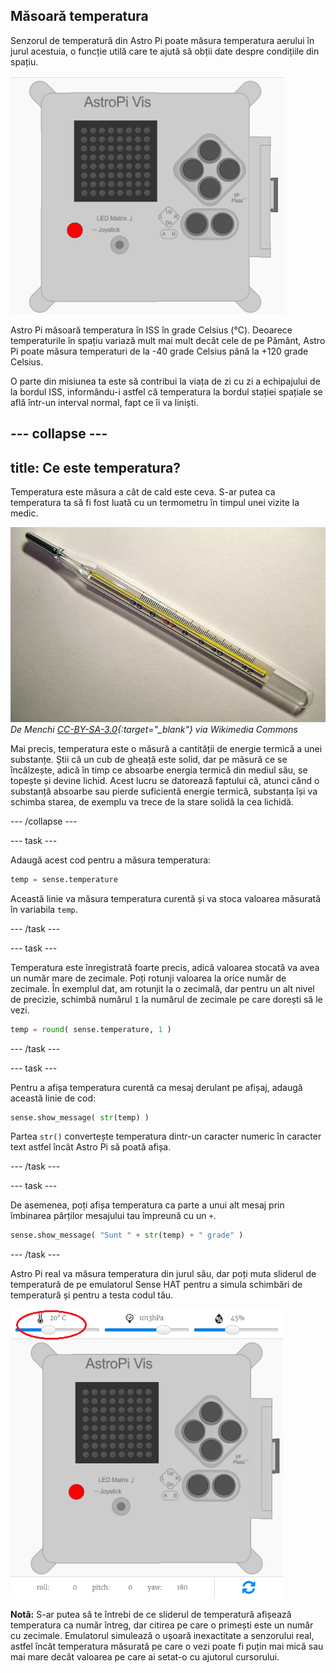 ## Măsoară temperatura

Senzorul de temperatură din Astro Pi poate măsura temperatura aerului în jurul acestuia, o funcție utilă care te ajută să obții date despre condițiile din spațiu.

![Mesaj despre temperatură](images/degrees-message.gif)

Astro Pi măsoară temperatura în ISS în grade Celsius (&deg;C). Deoarece temperaturile în spațiu variază mult mai mult decât cele de pe Pământ, Astro Pi poate măsura temperaturi de la -40 grade Celsius până la +120 grade Celsius.

O parte din misiunea ta este să contribui la viața de zi cu zi a echipajului de la bordul ISS, informându-i astfel că temperatura la bordul stației spațiale se află într-un interval normal, fapt ce îi va liniști.

## \--- collapse \---

## title: Ce este temperatura?

Temperatura este măsura a cât de cald este ceva. S-ar putea ca temperatura ta să fi fost luată cu un termometru în timpul unei vizite la medic.

![Termometru](images/thermometer.JPG) *De Menchi [CC-BY-SA-3.0](http://creativecommons.org/licenses/by-sa/3.0/){:target="_blank"} via Wikimedia Commons*

Mai precis, temperatura este o măsură a cantității de energie termică a unei substanțe. Știi că un cub de gheață este solid, dar pe măsură ce se încălzește, adică în timp ce absoarbe energia termică din mediul său, se topește și devine lichid. Acest lucru se datorează faptului că, atunci când o substanță absoarbe sau pierde suficientă energie termică, substanța își va schimba starea, de exemplu va trece de la stare solidă la cea lichidă.

\--- /collapse \---

\--- task \---

Adaugă acest cod pentru a măsura temperatura:

```python
temp = sense.temperature
```

Această linie va măsura temperatura curentă și va stoca valoarea măsurată în variabila `temp`.

\--- /task \---

\--- task \---

Temperatura este înregistrată foarte precis, adică valoarea stocată va avea un număr mare de zecimale. Poți rotunji valoarea la orice număr de zecimale. În exemplul dat, am rotunjit la o zecimală, dar pentru un alt nivel de precizie, schimbă numărul `1` la numărul de zecimale pe care dorești să le vezi.

```python
temp = round( sense.temperature, 1 )
```

\--- /task \---

\--- task \---

Pentru a afișa temperatura curentă ca mesaj derulant pe afișaj, adaugă această linie de cod:

```python
sense.show_message( str(temp) )
```

Partea `str()` convertește temperatura dintr-un caracter numeric în caracter text astfel încât Astro Pi să poată afișa.

\--- /task \---

\--- task \---

De asemenea, poți afișa temperatura ca parte a unui alt mesaj prin îmbinarea părților mesajului tau împreună cu un `+`.

```python
sense.show_message( "Sunt " + str(temp) + " grade" )
```

\--- /task \---

Astro Pi real va măsura temperatura din jurul său, dar poți muta sliderul de temperatură de pe emulatorul Sense HAT pentru a simula schimbări de temperatură și pentru a testa codul tău.

![Cursor pentru temperatură](images/temperature-slider.png)

**Notă:** S-ar putea să te întrebi de ce sliderul de temperatură afișează temperatura ca număr întreg, dar citirea pe care o primești este un număr cu zecimale. Emulatorul simulează o ușoară inexactitate a senzorului real, astfel încât temperatura măsurată pe care o vezi poate fi puțin mai mică sau mai mare decât valoarea pe care ai setat-o cu ajutorul cursorului.